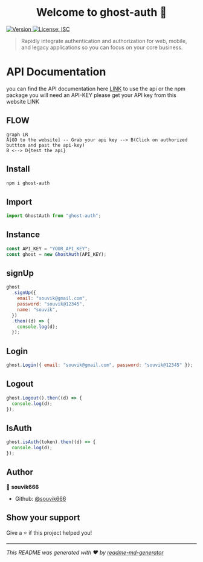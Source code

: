 <h1 align="center">Welcome to ghost-auth 👋</h1>
<p>
  <a href="https://www.npmjs.com/package/ghost-auth" target="_blank">
    <img alt="Version" src="https://img.shields.io/npm/v/ghost-auth.svg">
  </a>
  <a href="#" target="_blank">
    <img alt="License: ISC" src="https://img.shields.io/badge/License-ISC-yellow.svg" />
  </a>
</p>

> Rapidly integrate authentication and authorization for web, mobile, and legacy applications so you can focus on your core business.

# API Documentation

you can find the API documentation here [LINK](https://ghost-auth-service.herokuapp.com/)
to use the api or the npm package you will need an API-KEY please get your API key from this website LINK

## FLOW

```mermaid
graph LR
A[GO to the website] -- Grab your api key --> B(Click on authorized buttton and past the api-key)
B <--> D{test the api}

```

## Install

```sh
npm i ghost-auth
```

## Import

```js
import GhostAuth from "ghost-auth";
```

## Instance

```js
const API_KEY = "YOUR_API_KEY";
const ghost = new GhostAuth(API_KEY);
```

## signUp

```js
ghost
  .signUp({
    email: "souvik@gmail.com",
    password: "souvik@12345",
    name: "souvik",
  })
  .then((d) => {
    console.log(d);
  });
```

## Login

```js
ghost.Login({ email: "souvik@gmail.com", password: "souvik@12345" });
```

## Logout

```js
ghost.Logout().then((d) => {
  console.log(d);
});
```

## IsAuth

```js
ghost.isAuth(token).then((d) => {
  console.log(d);
});
```

## Author

👤 **souvik666**

- Github: [@souvik666](https://github.com/souvik666)

## Show your support

Give a ⭐️ if this project helped you!

---

_This README was generated with ❤️ by [readme-md-generator](https://github.com/kefranabg/readme-md-generator)_
